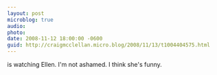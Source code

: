 ```yaml
---
layout: post
microblog: true
audio: 
photo: 
date: 2008-11-12 18:00:00 -0600
guid: http://craigmcclellan.micro.blog/2008/11/13/t1004404575.html
---
```

is watching Ellen.  I'm not ashamed.  I think she's funny.
